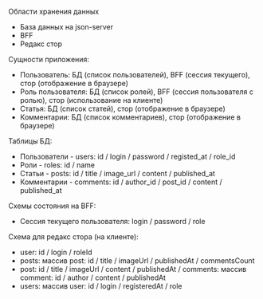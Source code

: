 Области хранения данных

- База данных на json-server
- BFF
- Редакс стор

Сущности приложения:

- Пользователь: БД (список пользователей), BFF (сессия текущего), стор (отображение в браузере)
- Роль пользователя: БД (список ролей), BFF (сессия пользователя с ролью), стор (использование на клиенте)
- Статья: БД (список статей), стор (отображение в браузере)
- Комментарии: БД (список комментариев), стор (отображение в браузере)

Таблицы БД:

- Пользователи - users: id / login / password / registed_at / role_id
- Роли - roles: id / name
- Статьи - posts: id / title / image_url / content / published_at
- Комментарии - comments: id / author_id / post_id / content / published_at

Схемы состояния на BFF:

- Сессия текущего пользователя: login / password / role

Схема для редакс стора (на клиенте):

- user: id / login / roleId
- posts: массив post: id / title / imageUrl / publishedAt / commentsCount
- post: id / title / imageUrl / content / publishedAt / comments: массив comment: id / author / content / publishedAt
- users: массив user: id / login / registeredAt / role
